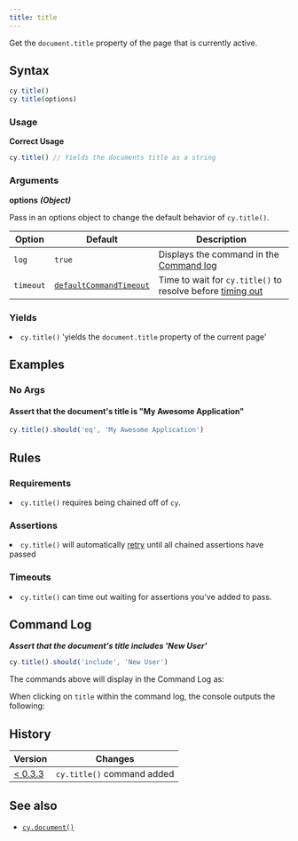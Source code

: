 ```yaml
---
title: title
---
```


Get the `document.title` property of the page that is currently active.

## Syntax

```javascript
cy.title()
cy.title(options)
```

### Usage

**<Icon name="check-circle" color="green"/> Correct Usage**

```javascript
cy.title() // Yields the documents title as a string
```

### Arguments

**<Icon name="angle-right"/> options** **_(Object)_**

Pass in an options object to change the default behavior of `cy.title()`.

| Option    | Default                                                              | Description                                                                              |
| --------- | -------------------------------------------------------------------- | ---------------------------------------------------------------------------------------- |
| `log`     | `true`                                                               | Displays the command in the [Command log](/guides/core-concepts/test-runner#Command-Log) |
| `timeout` | [`defaultCommandTimeout`](/guides/references/configuration#Timeouts) | Time to wait for `cy.title()` to resolve before [timing out](#Timeouts)                  |

### Yields [<Icon name="question-circle"/>](/guides/core-concepts/introduction-to-cypress#Subject-Management)

<List><li>`cy.title()` 'yields the `document.title` property of the current
page' </li></List>

## Examples

### No Args

#### Assert that the document's title is "My Awesome Application"

```javascript
cy.title().should('eq', 'My Awesome Application')
```

## Rules

### Requirements [<Icon name="question-circle"/>](/guides/core-concepts/introduction-to-cypress#Chains-of-Commands)

<List><li>`cy.title()` requires being chained off of `cy`.</li></List>

### Assertions [<Icon name="question-circle"/>](/guides/core-concepts/introduction-to-cypress#Assertions)

<List><li>`cy.title()` will automatically
[retry](/guides/core-concepts/retry-ability) until all chained assertions have
passed</li></List>

### Timeouts [<Icon name="question-circle"/>](/guides/core-concepts/introduction-to-cypress#Timeouts)

<List><li>`cy.title()` can time out waiting for assertions you've added to
pass.</li></List>

## Command Log

**_Assert that the document's title includes 'New User'_**

```javascript
cy.title().should('include', 'New User')
```

The commands above will display in the Command Log as:

<DocsImage src="/img/api/title/test-title-of-website-or-webapp.png" alt="Command Log title" />

When clicking on `title` within the command log, the console outputs the
following:

<DocsImage src="/img/api/title/see-the-string-yielded-in-the-console.png" alt="Console Log title" />

## History

| Version                                       | Changes                    |
| --------------------------------------------- | -------------------------- |
| [< 0.3.3](/guides/references/changelog#0-3-3) | `cy.title()` command added |

## See also

- [`cy.document()`](/api/commands/document)
